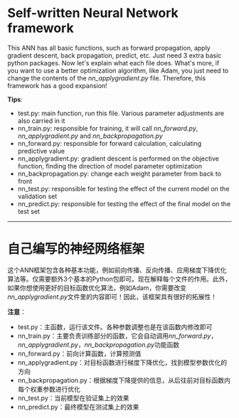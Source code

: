 # Self-written Neural Network framework


This ANN has all basic functions, such as forward propagation, apply gradient descent,  back propagation, predict, etc. Just need 3 extra basic python packages. Now let's explain what each file does. What's more, if you want to use a better optimization algorithm, like Adam, you just need to change the contents of the *nn_applygradient.py* file. Therefore, this framework has a good expansion! 

**Tips**:
- test.py: main function, run this file. Various parameter adjustments are also carried in it
- nn_train.py: responsible for training, it will call *nn_forward.py*, *nn_applygradient.py* and *nn_backpropagation.py*
- nn_forward.py: responsible for forward calculation, calculating predictive value
- nn_applygradient.py: gradient descent is performed on the objective function, finding the direction of model parameter optimization
- nn_backpropagation.py: change each weight parameter from back to front
- nn_test.py: responsible for testing the effect of the current model on the validation set
- nn_predict.py: responsible for testing the effect of the final model on the test set

---

# 自己编写的神经网络框架

这个ANN框架包含各种基本功能，例如前向传播、反向传播、应用梯度下降优化算法等。仅需要额外3个基本的Python包即可。现在解释每个文件的作用。此外，如果你想使用更好的目标函数优化算法，例如Adam，你需要改变*nn_applygradient.py*文件里的内容即可！因此，该框架具有很好的拓展性！

**注意**：
- test.py：主函数，运行该文件。各种参数调整也是在该函数内修改即可
- nn_train.py：主要负责训练部分的函数，它会自动调用*nn_forward.py*，*nn_applygradient.py*，*nn_backpropagation.py*功能函数
- nn_forward.py：前向计算函数，计算预测值
- nn_applygradient.py：对目标函数进行梯度下降优化，找到模型参数优化的方向
- nn_backpropagation.py：根据梯度下降提供的信息，从后往前对目标函数内每个权重参数进行优化
- nn_test.py：当前模型在验证集上的效果
- nn_predict.py：最终模型在测试集上的效果
